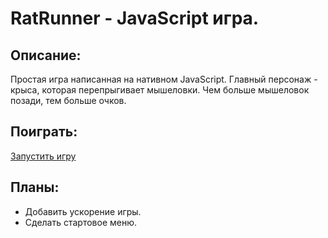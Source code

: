 # RatRunner - JavaScript игра.

## Описание:

Простая игра написанная на нативном JavaScript. Главный персонаж - крыса, которая перепрыгивает мышеловки. Чем больше мышеловок позади, тем больше очков. 

## Поиграть:

[Запустить игру](https://the-arthur.github.io/RatRunner-JavaScript-game/)


## Планы:

* Добавить ускорение игры.
* Сделать стартовое меню.
